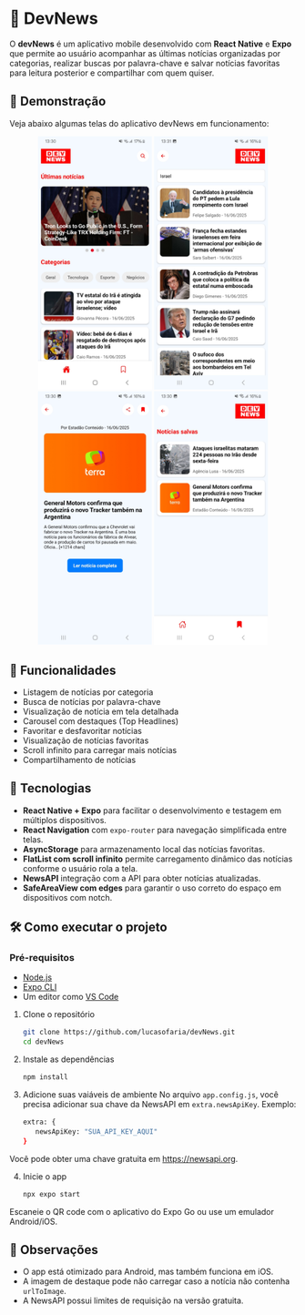 # 📰 DevNews 

O **devNews** é um aplicativo mobile desenvolvido com **React Native** e **Expo** que permite ao usuário acompanhar as últimas notícias organizadas por categorias, realizar buscas por palavra-chave e salvar notícias favoritas para leitura posterior e compartilhar com quem quiser.

## 📲 Demonstração
Veja abaixo algumas telas do aplicativo devNews em funcionamento:

<p align="center">
  <img src="assets/home.jpg" alt="Tela Home" width="200"/>
  <img src="assets/search.jpg" alt="Tela de Busca" width="200"/>
  <img src="assets/details.jpg" alt="Tela de Detalhes" width="200"/>
  <img src="assets/favorites.jpg" alt="Tela de Favoritos" width="200"/>
</p>

## 📱 Funcionalidades

- Listagem de notícias por categoria
- Busca de notícias por palavra-chave
- Visualização de notícia em tela detalhada
- Carousel com destaques (Top Headlines)
- Favoritar e desfavoritar notícias
- Visualização de notícias favoritas
- Scroll infinito para carregar mais notícias
- Compartilhamento de notícias

## 🚀 Tecnologias

- **React Native + Expo** para facilitar o desenvolvimento e testagem em múltiplos dispositivos.
- **React Navigation** com `expo-router` para navegação simplificada entre telas.
- **AsyncStorage** para armazenamento local das notícias favoritas.
- **FlatList com scroll infinito** permite carregamento dinâmico das notícias conforme o usuário rola a tela.
- **NewsAPI** integração com a API para obter notícias atualizadas.
- **SafeAreaView com edges** para garantir o uso correto do espaço em dispositivos com notch.

## 🛠️ Como executar o projeto

### Pré-requisitos

- [Node.js](https://nodejs.org/)
- [Expo CLI](https://docs.expo.dev/get-started/installation/)
- Um editor como [VS Code](https://code.visualstudio.com/)

1. Clone o repositório

   ```bash
   git clone https://github.com/lucasofaria/devNews.git
   cd devNews
   ```

2. Instale as dependências

   ```bash
   npm install
   ```

3. Adicione suas vaiáveis de ambiente
No arquivo `app.config.js`, você precisa adicionar sua chave da NewsAPI em `extra.newsApiKey`. Exemplo:
   ````bash
   extra: {
      newsApiKey: "SUA_API_KEY_AQUI"
   }
   ````
Você pode obter uma chave gratuita em https://newsapi.org.

4. Inicie o app

   ```bash
   npx expo start
   ```
Escaneie o QR code com o aplicativo do Expo Go ou use um emulador Android/iOS.

## 📌 Observações

- O app está otimizado para Android, mas também funciona em iOS.
- A imagem de destaque pode não carregar caso a notícia não contenha `urlToImage`.
- A NewsAPI possui limites de requisição na versão gratuita.

